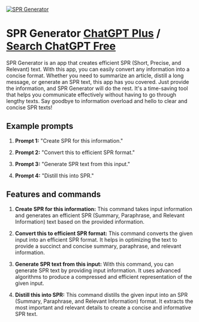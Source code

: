 
[![SPR Generator](https://files.oaiusercontent.com/file-cdpgU9x4BReYkd4FX88jSrAo?se=2123-10-19T03%3A38%3A25Z&sp=r&sv=2021-08-06&sr=b&rscc=max-age%3D31536000%2C%20immutable&rscd=attachment%3B%20filename%3Db2d68d19-fd0f-4e0a-bf25-7a4c8c42130b.png&sig=rSbmb4p270HL3BSlmctuRY17ZpcAYlIGiLtFBY0ggHY%3D)](https://chat.openai.com/g/g-b0GXyGjVx-spr-generator)

# SPR Generator [ChatGPT Plus](https://chat.openai.com/g/g-b0GXyGjVx-spr-generator) / [Search ChatGPT Free](https://gptcall.net/index.html#/?search=SPR%20Generator)

SPR Generator is an app that creates efficient SPR (Short, Precise, and Relevant) text. With this app, you can easily convert any information into a concise format. Whether you need to summarize an article, distill a long message, or generate an SPR text, this app has you covered. Just provide the information, and SPR Generator will do the rest. It's a time-saving tool that helps you communicate effectively without having to go through lengthy texts. Say goodbye to information overload and hello to clear and concise SPR texts!

## Example prompts

1. **Prompt 1:** "Create SPR for this information."

2. **Prompt 2:** "Convert this to efficient SPR format."

3. **Prompt 3:** "Generate SPR text from this input."

4. **Prompt 4:** "Distill this into SPR."

## Features and commands

1. **Create SPR for this information:** This command takes input information and generates an efficient SPR (Summary, Paraphrase, and Relevant Information) text based on the provided information.

2. **Convert this to efficient SPR format:** This command converts the given input into an efficient SPR format. It helps in optimizing the text to provide a succinct and concise summary, paraphrase, and relevant information.

3. **Generate SPR text from this input:** With this command, you can generate SPR text by providing input information. It uses advanced algorithms to produce a compressed and efficient representation of the given input.

4. **Distill this into SPR:** This command distills the given input into an SPR (Summary, Paraphrase, and Relevant Information) format. It extracts the most important and relevant details to create a concise and informative SPR text.


